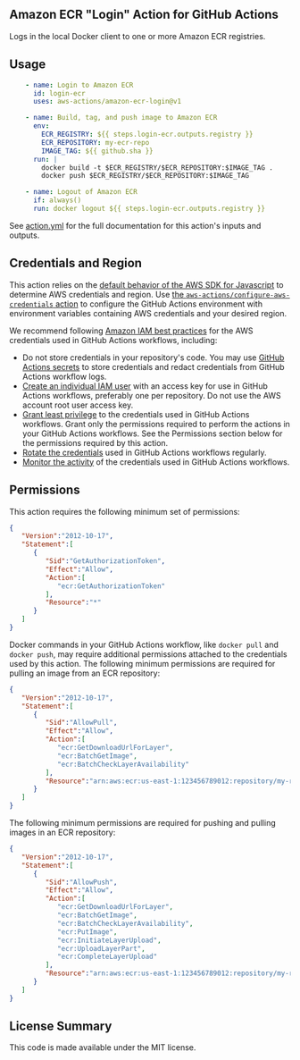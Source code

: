 ## Amazon ECR "Login" Action for GitHub Actions

Logs in the local Docker client to one or more Amazon ECR registries.

## Usage

```yaml
    - name: Login to Amazon ECR
      id: login-ecr
      uses: aws-actions/amazon-ecr-login@v1

    - name: Build, tag, and push image to Amazon ECR
      env:
        ECR_REGISTRY: ${{ steps.login-ecr.outputs.registry }}
        ECR_REPOSITORY: my-ecr-repo
        IMAGE_TAG: ${{ github.sha }}
      run: |
        docker build -t $ECR_REGISTRY/$ECR_REPOSITORY:$IMAGE_TAG .
        docker push $ECR_REGISTRY/$ECR_REPOSITORY:$IMAGE_TAG

    - name: Logout of Amazon ECR
      if: always()
      run: docker logout ${{ steps.login-ecr.outputs.registry }}
```

See [action.yml](action.yml) for the full documentation for this action's inputs and outputs.

## Credentials and Region

This action relies on the [default behavior of the AWS SDK for Javascript](https://docs.aws.amazon.com/sdk-for-javascript/v2/developer-guide/setting-credentials-node.html) to determine AWS credentials and region.  Use [the `aws-actions/configure-aws-credentials` action](https://github.com/aws-actions/configure-aws-credentials) to configure the GitHub Actions environment with environment variables containing AWS credentials and your desired region.

We recommend following [Amazon IAM best practices](https://docs.aws.amazon.com/IAM/latest/UserGuide/best-practices.html) for the AWS credentials used in GitHub Actions workflows, including:
* Do not store credentials in your repository's code.  You may use [GitHub Actions secrets](https://help.github.com/en/actions/automating-your-workflow-with-github-actions/creating-and-using-encrypted-secrets) to store credentials and redact credentials from GitHub Actions workflow logs.
* [Create an individual IAM user](https://docs.aws.amazon.com/IAM/latest/UserGuide/best-practices.html#create-iam-users) with an access key for use in GitHub Actions workflows, preferably one per repository. Do not use the AWS account root user access key.
* [Grant least privilege](https://docs.aws.amazon.com/IAM/latest/UserGuide/best-practices.html#grant-least-privilege) to the credentials used in GitHub Actions workflows.  Grant only the permissions required to perform the actions in your GitHub Actions workflows.  See the Permissions section below for the permissions required by this action.
* [Rotate the credentials](https://docs.aws.amazon.com/IAM/latest/UserGuide/best-practices.html#rotate-credentials) used in GitHub Actions workflows regularly.
* [Monitor the activity](https://docs.aws.amazon.com/IAM/latest/UserGuide/best-practices.html#keep-a-log) of the credentials used in GitHub Actions workflows.

## Permissions

This action requires the following minimum set of permissions:

```json
{
   "Version":"2012-10-17",
   "Statement":[
      {
         "Sid":"GetAuthorizationToken",
         "Effect":"Allow",
         "Action":[
            "ecr:GetAuthorizationToken"
         ],
         "Resource":"*"
      }
   ]
}
```

Docker commands in your GitHub Actions workflow, like `docker pull` and `docker push`, may require additional permissions attached to the credentials used by this action.
The following minimum permissions are required for pulling an image from an ECR repository:

```json
{
   "Version":"2012-10-17",
   "Statement":[
      {
         "Sid":"AllowPull",
         "Effect":"Allow",
         "Action":[
            "ecr:GetDownloadUrlForLayer",
            "ecr:BatchGetImage",
            "ecr:BatchCheckLayerAvailability"
         ],
         "Resource":"arn:aws:ecr:us-east-1:123456789012:repository/my-repo"
      }
   ]
}
```

The following minimum permissions are required for pushing and pulling images in an ECR repository:

```json
{
   "Version":"2012-10-17",
   "Statement":[
      {
         "Sid":"AllowPush",
         "Effect":"Allow",
         "Action":[
            "ecr:GetDownloadUrlForLayer",
            "ecr:BatchGetImage",
            "ecr:BatchCheckLayerAvailability",
            "ecr:PutImage",
            "ecr:InitiateLayerUpload",
            "ecr:UploadLayerPart",
            "ecr:CompleteLayerUpload"
         ],
         "Resource":"arn:aws:ecr:us-east-1:123456789012:repository/my-repo"
      }
   ]
}
```

## License Summary

This code is made available under the MIT license.
